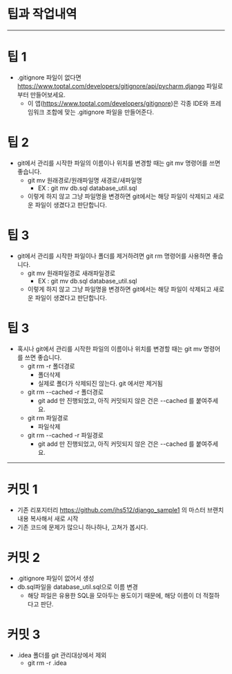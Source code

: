 # 팁과 작업내역

---

# 팁 1

- .gitignore 파일이 없다면 https://www.toptal.com/developers/gitignore/api/pycharm,django 파일로부터 만들어보세요.
    - 이 앱(https://www.toptal.com/developers/gitignore)은 각종 IDE와 프레임워크 조합에 맞는 .gitignore 파일을 만들어준다.

# 팁 2

- git에서 관리를 시작한 파일의 이름이나 위치를 변경할 때는 git mv 명령어를 쓰면 좋습니다.
    - git mv 원래경로/원래파일명 새경로/새파일명
        - EX : git mv db.sql database_util.sql
    - 이렇게 하지 않고 그냥 파일명을 변경하면 git에서는 해당 파일이 삭제되고 새로운 파일이 생겼다고 판단합니다.

# 팁 3

- git에서 관리를 시작한 파일이나 폴더를 제거하려면 git rm 명령어를 사용하면 좋습니다.
    - git mv 원래파일경로 새래파일경로
        - EX : git mv db.sql database_util.sql
    - 이렇게 하지 않고 그냥 파일명을 변경하면 git에서는 해당 파일이 삭제되고 새로운 파일이 생겼다고 판단합니다.

# 팁 3

- 혹시나 git에서 관리를 시작한 파일의 이름이나 위치를 변경할 때는 git mv 명령어를 쓰면 좋습니다.
    - git rm -r 폴더경로
        - 폴더삭제
        - 실제로 폴더가 삭제되진 않는다. git 에서만 제거됨
    - git rm --cached -r 폴더경로
        - git add 만 진행되었고, 아직 커밋되지 않은 건은 --cached 를 붙여주세요.
    - git rm 파일경로
        - 파일삭제
    - git rm --cached -r 파일경로
        - git add 만 진행되었고, 아직 커밋되지 않은 건은 --cached 를 붙여주세요.

---

# 커밋 1

- 기존 리포지터리 https://github.com/jhs512/django_sample1 의 마스터 브랜치 내용 복사해서 새로 시작
- 기존 코드에 문제가 많으니 하나하나, 고쳐가 봅시다.

# 커밋 2

- .gitignore 파일이 없어서 생성
- db.sql파일을 database_util.sql으로 이름 변경
    - 해당 파일은 유용한 SQL을 모아두는 용도이기 때문에, 해당 이름이 더 적절하다고 판단.

# 커밋 3

- .idea 폴더를 git 관리대상에서 제외
  - git rm -r .idea 